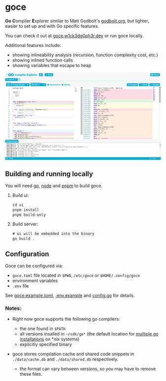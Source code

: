 # goce

**Go** **C**ompiler **E**xplorer similar to Matt Godbolt's [godbolt.org](https://godbolt.org), but lighter, easier to set up and with Go specific features.

You can check it out at [goce.w1ck3dg0ph3r.dev](https://goce.w1ck3dg0ph3r.dev) or run goce locally.

Additional features include:
- showing inlineability analysis (recursion, function complexity cost, etc.)
- showing inlined function calls
- showing variables that escape to heap

![Screenshot](/images/screenshot.webp)

## Building and running locally

You will need [go](https://go.dev), [node](https://nodejs.org) and [pnpm](https://pnpm.io/) to build goce.

1. Build ui:
    ```shell
    cd ui
    pnpm install
    pnpm build-only
    ```

2. Build server:
    ```shell
    # ui will be embedded into the binary
    go build .
    ```

## Configuration

Goce can be configured via:
- `goce.toml` file located in `$PWD`, `/etc/goce` or `$HOME/.config/goce`
- environment variables
- `.env` file

See [goce.example.toml](./goce.example.toml), [.env.example](./.env.example) and [config.go](./config.go) for details.

### Notes:

- Right now goce supports the following go compilers:
    - the one found in `$PATH`
    - all versions insalled in `~/sdk/go*` (the default location for [multiple go installations](https://go.dev/doc/manage-install#installing-multiple) on *nix systems)
    - explicitly specified binary

- goce stores compilation cache and shared code snippets in `./data/cache.db` and `./data/shared.db` respectively.
    - the format can vary between versions, so you may have to remove these files.
